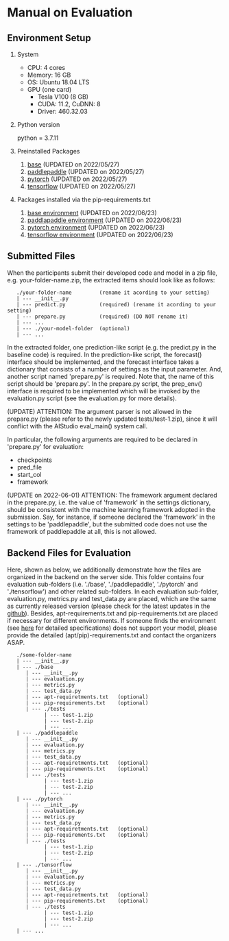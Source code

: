 
# Manual on Evaluation


## Environment Setup   

1. System

   * CPU: 4 cores  
   * Memory: 16 GB
   * OS: Ubuntu 18.04 LTS
   * GPU (one card)
     * Tesla V100 (8 GB)
     * CUDA: 11.2, CuDNN: 8
     * Driver: 460.32.03


2. Python version

    python = 3.7.11


3. Preinstalled Packages

   1. [base](preinstalled-pkgs/base_env_installed_packages.md)     (UPDATED on 2022/05/27)
   2. [paddlepaddle](preinstalled-pkgs/paddlepaddle_env_installed_packages.md)     (UPDATED on 2022/05/27) 
   3. [pytorch](preinstalled-pkgs/pytorch_env_installed_packages.md)     (UPDATED on 2022/05/27)
   4. [tensorflow](preinstalled-pkgs/tensorflow_env_installed_packages.md)    (UPDATED on 2022/05/27)
   

4. Packages installed via the pip-requirements.txt

   1) [base environment](runtime-installed-pkgs/base.md)        (UPDATED on 2022/06/23)
   2) [paddlapaddle environment](runtime-installed-pkgs/paddle.md)        (UPDATED on 2022/06/23)
   3) [pytorch environment](runtime-installed-pkgs/pytorch.md)        (UPDATED on 2022/06/23)
   4) [tensorflow environment](runtime-installed-pkgs/tensorflow.md)        (UPDATED on 2022/06/23)


## Submitted Files

When the participants submit their developed code and model in a zip file, e.g. your-folder-name.zip, 
the extracted items should look like as follows: 

```
   ./your-folder-name         (rename it acording to your setting)
   | --- __init__.py         
   | --- predict.py           (required) (rename it acording to your setting)
   | --- prepare.py           (required) (DO NOT rename it)
   | --- ... 
   | --- ./your-model-folder  (optional)
   | --- ... 
```

In the extracted folder, 
one prediction-like script (e.g. the predict.py in the baseline code) is required.
In the prediction-like script, the forecast() interface should be implemented, 
and the forecast interface takes a dictionary that consists of a number of settings as the input parameter. 
And, another script named 'prepare.py' is required. 
Note that, the name of this script should be 'prepare.py'.
In the prepare.py script, the prep_env() interface is required to be implemented which will be invoked 
by the evaluation.py script (see the evaluation.py for more details). 

(UPDATE) ATTENTION: The argument parser is not allowed in the prepare.py (please refer to the newly updated tests/test-1.zip), 
since it will conflict with the AIStudio eval_main() system call.

In particular, the following arguments are required to be declared in 'prepare.py' for evaluation: 
   * checkpoints
   * pred_file
   * start_col
   * framework


(UPDATE on 2022-06-01) 
ATTENTION: 
The framework argument declared in the prepare.py, 
i.e. the value of 'framework' in the settings dictionary, 
should be consistent with the machine learning framework adopted in the submission.
Say, for instance, if someone declared the 'framework' in the settings to be 'paddlepaddle', 
but the submitted code does not use the framework of paddlepaddle at all, this is not allowed.


## Backend Files for Evaluation

Here, shown as below, we additionally demonstrate how the files are organized in the backend on the server side. 
This folder contains four evaluation sub-folders (i.e. './base', './paddlepaddle', './pytorch' and './tensorflow') and other related sub-folders. 
In each evaluation sub-folder, evaluation.py, metrics.py and test_data.py are placed, which are the same as currently released version 
(please check for the latest updates in the [github](https://github.com/PaddlePaddle/PaddleSpatial/tree/main/apps/wpf_baseline_gru/kddcup22-sdwpf-evaluation/paddlepaddle)).
Besides, apt-requirements.txt and pip-requirements.txt are placed if necessary for different environments. 
If someone finds the environment (see [here](./preinstalled-pkgs) for detailed specifications) does not support 
your model, please provide the detailed (apt/pip)-requirements.txt and contact the organizers ASAP. 

```
   ./some-folder-name
   | --- __init__.py         
   | --- ./base
      | --- __init__.py
      | --- evaluation.py
      | --- metrics.py
      | --- test_data.py
      | --- apt-requiretments.txt   (optional)
      | --- pip-requirements.txt    (optional)
      | --- ./tests
            | --- test-1.zip
            | --- test-2.zip
            | --- ...
   | --- ./paddlepaddle
      | --- __init__.py
      | --- evaluation.py
      | --- metrics.py
      | --- test_data.py
      | --- apt-requiretments.txt   (optional)
      | --- pip-requirements.txt    (optional)
      | --- ./tests
            | --- test-1.zip
            | --- test-2.zip
            | --- ...
   | --- ./pytorch
      | --- __init__.py
      | --- evaluation.py
      | --- metrics.py
      | --- test_data.py
      | --- apt-requiretments.txt   (optional)
      | --- pip-requirements.txt    (optional)
      | --- ./tests
            | --- test-1.zip
            | --- test-2.zip
            | --- ...
   | --- ./tensorflow
      | --- __init__.py
      | --- evaluation.py
      | --- metrics.py
      | --- test_data.py
      | --- apt-requiretments.txt   (optional)
      | --- pip-requirements.txt    (optional)
      | --- ./tests
            | --- test-1.zip
            | --- test-2.zip
            | --- ...
   | --- ...
```


